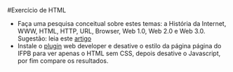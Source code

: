 #Exercício de HTML

* Faça uma pesquisa conceitual sobre estes temas: a História da Internet, WWW, HTML, HTTP, URL, Browser, Web 1.0, Web 2.0 e Web 3.0. Sugestão: leia este [artigo](http://docs.webplatform.org/wiki/concepts/internet_and_web/the_history_of_the_web)
* Instale o [plugin](https://chrome.google.com/webstore/detail/web-developer/bfbameneiokkgbdmiekhjnmfkcnldhhm) web developer e desative o estilo da página página do IFPB para ver apenas o HTML sem CSS, depois desative o Javascript, por fim compare os resultados.
